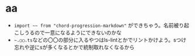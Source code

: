 # aa

- `import ~~ from "chord-progression-markdown"` ができちゃう。名前被り起こしうるので一意になるようにできないのかな
- `~.◯◯.ts`などの〇〇の部分に入るやつはls-lintとかでリントかけよう。sつけ忘れや逆にsが多くなるとかで統制取れなくなるから
